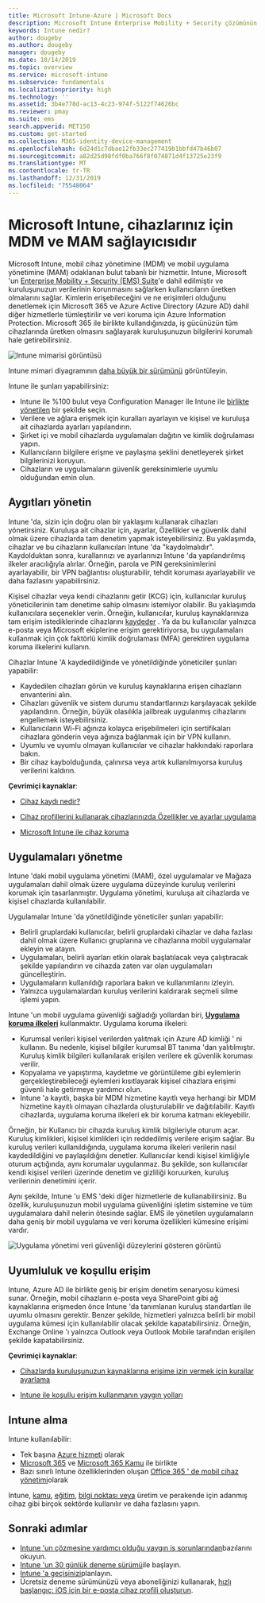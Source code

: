 ```yaml
---
title: Microsoft Intune-Azure | Microsoft Docs
description: Microsoft Intune Enterprise Mobility + Security çözümünün mobil cihaz yönetimi (MDM) ve mobil uygulama yönetimi (MAM) bileşeni ve şirket verilerini korumanıza nasıl yardımcı olduğu hakkında bilgi edinin.
keywords: Intune nedir?
author: dougeby
ms.author: dougeby
manager: dougeby
ms.date: 10/14/2019
ms.topic: overview
ms.service: microsoft-intune
ms.subservice: fundamentals
ms.localizationpriority: high
ms.technology: ''
ms.assetid: 3b4e778d-ac13-4c23-974f-5122f74626bc
ms.reviewer: pmay
ms.suite: ems
search.appverid: MET150
ms.custom: get-started
ms.collection: M365-identity-device-management
ms.openlocfilehash: 6d24d1c7dbae12fb33ec277419b1bbfd47b46b07
ms.sourcegitcommit: a82d25d98fdf0ba766f8f074871d4f13725e23f9
ms.translationtype: MT
ms.contentlocale: tr-TR
ms.lasthandoff: 12/31/2019
ms.locfileid: "75548064"
---
```

# <a name="microsoft-intune-is-an-mdm-and-mam-provider-for-your-devices"></a>Microsoft Intune, cihazlarınız için MDM ve MAM sağlayıcısıdır

Microsoft Intune, mobil cihaz yönetimine (MDM) ve mobil uygulama yönetimine (MAM) odaklanan bulut tabanlı bir hizmettir. Intune, Microsoft 'un [Enterprise Mobility + Security (EMS) Suite](https://www.microsoft.com/microsoft-365/enterprise-mobility-security)'e dahil edilmiştir ve kuruluşunuzun verilerinin korunmasını sağlarken kullanıcıların üretken olmalarını sağlar. Kimlerin erişebileceğini ve ne erişimleri olduğunu denetlemek için Microsoft 365 ve Azure Active Directory (Azure AD) dahil diğer hizmetlerle tümleştirilir ve veri koruma için Azure Information Protection. Microsoft 365 ile birlikte kullandığınızda, iş gücünüzün tüm cihazlarında üretken olmasını sağlayarak kuruluşunuzun bilgilerini korumalı hale getirebilirsiniz.

![Intune mimarisi görüntüsü](./media/what-is-intune/intunearch_sm.png)

Intune mimari diyagramının [daha büyük bir sürümünü](./media/what-is-intune/intunearchitecture.svg) görüntüleyin.

Intune ile şunları yapabilirsiniz:

- Intune ile %100 bulut veya Configuration Manager ile Intune ile [birlikte yönetilen](https://docs.microsoft.com/configmgr/comanage/overview) bir şekilde seçin.
- Verilere ve ağlara erişmek için kuralları ayarlayın ve kişisel ve kuruluşa ait cihazlarda ayarları yapılandırın.
- Şirket içi ve mobil cihazlarda uygulamaları dağıtın ve kimlik doğrulaması yapın.
- Kullanıcıların bilgilere erişme ve paylaşma şeklini denetleyerek şirket bilgilerinizi koruyun.
- Cihazların ve uygulamaların güvenlik gereksinimlerle uyumlu olduğundan emin olun.

## <a name="manage-devices"></a>Aygıtları yönetin

Intune 'da, sizin için doğru olan bir yaklaşımı kullanarak cihazları yönetirsiniz. Kuruluşa ait cihazlar için, ayarlar, Özellikler ve güvenlik dahil olmak üzere cihazlarda tam denetim yapmak isteyebilirsiniz. Bu yaklaşımda, cihazlar ve bu cihazların kullanıcıları Intune 'da "kaydolmalıdır". Kaydolduktan sonra, kurallarınızı ve ayarlarınızı Intune 'da yapılandırılmış ilkeler aracılığıyla alırlar. Örneğin, parola ve PIN gereksinimlerini ayarlayabilir, bir VPN bağlantısı oluşturabilir, tehdit koruması ayarlayabilir ve daha fazlasını yapabilirsiniz.

Kişisel cihazlar veya kendi cihazlarını getir (KCG) için, kullanıcılar kuruluş yöneticilerinin tam denetime sahip olmasını istemiyor olabilir. Bu yaklaşımda kullanıcılara seçenekler verin. Örneğin, kullanıcılar, kuruluş kaynaklarınıza tam erişim istediklerinde cihazlarını [kaydeder](../enrollment/device-enrollment.md) . Ya da bu kullanıcılar yalnızca e-posta veya Microsoft ekiplerine erişim gerektiriyorsa, bu uygulamaları kullanmak için çok faktörlü kimlik doğrulaması (MFA) gerektiren uygulama koruma ilkelerini kullanın.

Cihazlar Intune 'A kaydedildiğinde ve yönetildiğinde yöneticiler şunları yapabilir:

- Kaydedilen cihazları görün ve kuruluş kaynaklarına erişen cihazların envanterini alın.
- Cihazları güvenlik ve sistem durumu standartlarınızı karşılayacak şekilde yapılandırın. Örneğin, büyük olasılıkla jailbreak uygulanmış cihazlarını engellemek isteyebilirsiniz.
- Kullanıcıların Wi-Fi ağınıza kolayca erişebilmeleri için sertifikaları cihazlara gönderin veya ağınıza bağlanmak için bir VPN kullanın.
- Uyumlu ve uyumlu olmayan kullanıcılar ve cihazlar hakkındaki raporlara bakın.
- Bir cihaz kaybolduğunda, çalınırsa veya artık kullanılmıyorsa kuruluş verilerini kaldırın.

**Çevrimiçi kaynaklar**:

- [Cihaz kaydı nedir?](../enrollment/device-enrollment.md)

- [Cihaz profillerini kullanarak cihazlarınızda Özellikler ve ayarlar uygulama](../configuration/device-profiles.md)

- [Microsoft Intune ile cihaz koruma](../protect/device-protect.md)

## <a name="manage-apps"></a>Uygulamaları yönetme

Intune 'daki mobil uygulama yönetimi (MAM), özel uygulamalar ve Mağaza uygulamaları dahil olmak üzere uygulama düzeyinde kuruluş verilerini korumak için tasarlanmıştır. Uygulama yönetimi, kuruluşa ait cihazlarda ve kişisel cihazlarda kullanılabilir.

Uygulamalar Intune 'da yönetildiğinde yöneticiler şunları yapabilir:

- Belirli gruplardaki kullanıcılar, belirli gruplardaki cihazlar ve daha fazlası dahil olmak üzere Kullanıcı gruplarına ve cihazlarına mobil uygulamalar ekleyin ve atayın.
- Uygulamaları, belirli ayarları etkin olarak başlatılacak veya çalıştıracak şekilde yapılandırın ve cihazda zaten var olan uygulamaları güncelleştirin.
- Uygulamaların kullanıldığı raporlara bakın ve kullanımlarını izleyin.
- Yalnızca uygulamalardan kuruluş verilerini kaldırarak seçmeli silme işlemi yapın.

Intune 'un mobil uygulama güvenliği sağladığı yollardan biri, **[Uygulama koruma ilkeleri](../apps/app-protection-policy.md)** kullanmaktır. Uygulama koruma ilkeleri:

- Kurumsal verileri kişisel verilerden yalıtmak için Azure AD kimliği ' ni kullanın. Bu nedenle, kişisel bilgiler kurumsal BT tanıma 'dan yalıtılmıştır. Kuruluş kimlik bilgileri kullanılarak erişilen verilere ek güvenlik koruması verilir.
- Kopyalama ve yapıştırma, kaydetme ve görüntüleme gibi eylemlerin gerçekleştirebileceği eylemleri kısıtlayarak kişisel cihazlara erişimi güvenli hale getirmeye yardımcı olun.
- Intune 'a kayıtlı, başka bir MDM hizmetine kayıtlı veya herhangi bir MDM hizmetine kayıtlı olmayan cihazlarda oluşturulabilir ve dağıtılabilir. Kayıtlı cihazlarda, uygulama koruma ilkeleri ek bir koruma katmanı ekleyebilir.

Örneğin, bir Kullanıcı bir cihazda kuruluş kimlik bilgileriyle oturum açar. Kuruluş kimlikleri, kişisel kimlikleri için reddedilmiş verilere erişim sağlar. Bu kuruluş verileri kullanıldığında, uygulama koruma ilkeleri verilerin nasıl kaydedildiğini ve paylaşıldığını denetler. Kullanıcılar kendi kişisel kimliğiyle oturum açtığında, aynı korumalar uygulanmaz. Bu şekilde, son kullanıcılar kendi kişisel verileri üzerinde denetim ve gizliliği koruurken, kuruluş verilerinin denetimini içerir.

Aynı şekilde, Intune 'u EMS 'deki diğer hizmetlerle de kullanabilirsiniz. Bu özellik, kuruluşunuzun mobil uygulama güvenliğini işletim sistemine ve tüm uygulamalara dahil nelerin ötesinde sağlar. EMS ile yönetilen uygulamaların daha geniş bir mobil uygulama ve veri koruma özellikleri kümesine erişimi vardır.

![Uygulama yönetimi veri güvenliği düzeylerini gösteren görüntü](./media/what-is-intune/managing-mobile-apps.png)

## <a name="compliance-and-conditional-access"></a>Uyumluluk ve koşullu erişim

Intune, Azure AD ile birlikte geniş bir erişim denetim senaryosu kümesi sunar. Örneğin, mobil cihazların e-posta veya SharePoint gibi ağ kaynaklarına erişmeden önce Intune 'da tanımlanan kuruluş standartları ile uyumlu olmasını gerektir. Benzer şekilde, hizmetleri yalnızca belirli bir mobil uygulama kümesi için kullanılabilir olacak şekilde kapatabilirsiniz. Örneğin, Exchange Online 'ı yalnızca Outlook veya Outlook Mobile tarafından erişilen şekilde kapatabilirsiniz.

**Çevrimiçi kaynaklar**:

- [Cihazlarda kuruluşunuzun kaynaklarına erişime izin vermek için kurallar ayarlama](../protect/device-compliance-get-started.md)

- [Intune ile koşullu erişim kullanmanın yaygın yolları](../protect/conditional-access-intune-common-ways-use.md)

## <a name="how-to-get-intune"></a>Intune alma

Intune kullanılabilir:

- Tek başına [Azure hizmeti](https://go.microsoft.com/fwlink/?linkid=2090973) olarak
- [Microsoft 365](https://www.microsoft.com/microsoft-365/enterprise-mobility-security/microsoft-intune) ve [Microsoft 365 Kamu](https://www.microsoft.com/microsoft-365/government) ile birlikte
- Bazı sınırlı Intune özelliklerinden oluşan [Office 365 ' de mobil cihaz yönetimi](https://support.office.com/article/choose-between-mdm-for-office-365-and-microsoft-intune-c93d9ab9-efb2-4349-9b93-30c30562ee22)olarak

Intune, [kamu](https://docs.microsoft.com/enterprise-mobility-security/solutions/ems-govt-service-description), [eğitim](https://www.microsoft.com/en-us/education/intune), [bilgi noktası veya](../configuration/kiosk-settings.md) üretim ve perakende için adanmış cihaz gibi birçok sektörde kullanılır ve daha fazlasını yapın.

## <a name="next-steps"></a>Sonraki adımlar

- [Intune 'un çözmesine yardımcı olduğu yaygın iş sorunlarından](https://docs.microsoft.com/intune/common-scenarios)bazılarını okuyun.
- [Intune 'un 30 günlük deneme sürümü](free-trial-sign-up.md)ile başlayın.
- [Intune 'a geçişinizi](migration-guide.md)planlayın.
- Ücretsiz deneme sürümünüzü veya aboneliğinizi kullanarak, [hızlı başlangıç: iOS için bir e-posta cihaz profili oluşturun](../configuration/quickstart-email-profile.md).

